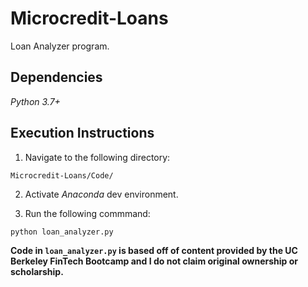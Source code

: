 # Microcredit-Loans
Loan Analyzer program.

## Dependencies 

_Python 3.7+_

## Execution Instructions

1. Navigate to the following directory:

```Microcredit-Loans/Code/```

2. Activate _Anaconda_ dev environment.

3. Run the following commmand:

```python loan_analyzer.py```

__Code in ```loan_analyzer.py``` is based off of content provided by the UC Berkeley FinTech Bootcamp and I do not claim original ownership or scholarship.__
